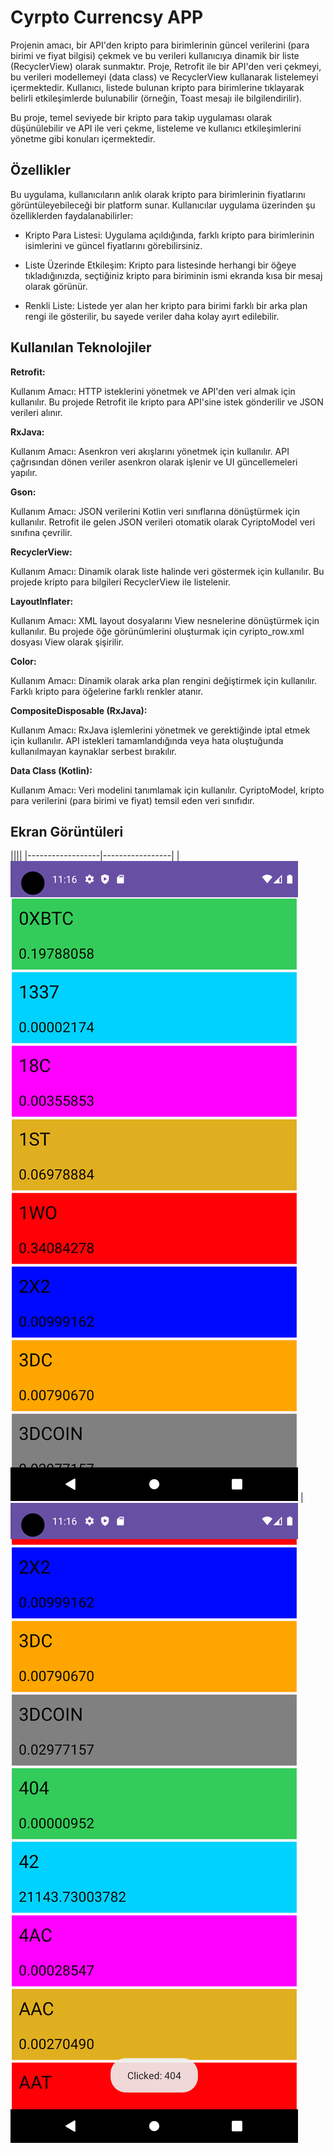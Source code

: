 
# Cyrpto Currencsy APP

Projenin amacı, bir API'den kripto para birimlerinin güncel verilerini (para birimi ve fiyat bilgisi) çekmek ve bu verileri kullanıcıya dinamik bir liste (RecyclerView) olarak sunmaktır. Proje, Retrofit ile bir API'den veri çekmeyi, bu verileri modellemeyi (data class) ve RecyclerView kullanarak listelemeyi içermektedir. Kullanıcı, listede bulunan kripto para birimlerine tıklayarak belirli etkileşimlerde bulunabilir (örneğin, Toast mesajı ile bilgilendirilir).

Bu proje, temel seviyede bir kripto para takip uygulaması olarak düşünülebilir ve API ile veri çekme, listeleme ve kullanıcı etkileşimlerini yönetme gibi konuları içermektedir.


## Özellikler
Bu uygulama, kullanıcıların anlık olarak kripto para birimlerinin fiyatlarını görüntüleyebileceği bir platform sunar. Kullanıcılar uygulama üzerinden şu özelliklerden faydalanabilirler:

- Kripto Para Listesi: Uygulama açıldığında, farklı kripto para birimlerinin isimlerini ve güncel fiyatlarını görebilirsiniz.

- Liste Üzerinde Etkileşim: Kripto para listesinde herhangi bir öğeye tıkladığınızda, seçtiğiniz kripto para biriminin ismi ekranda kısa bir mesaj olarak görünür.

- Renkli Liste: Listede yer alan her kripto para birimi farklı bir arka plan rengi ile gösterilir, bu sayede veriler daha kolay ayırt edilebilir.


  
## Kullanılan Teknolojiler

**Retrofit:**

Kullanım Amacı: HTTP isteklerini yönetmek ve API'den veri almak için kullanılır. Bu projede Retrofit ile kripto para API'sine istek gönderilir ve JSON verileri alınır.

**RxJava:**

Kullanım Amacı: Asenkron veri akışlarını yönetmek için kullanılır. API çağrısından dönen veriler asenkron olarak işlenir ve UI güncellemeleri yapılır.

**Gson:**

Kullanım Amacı: JSON verilerini Kotlin veri sınıflarına dönüştürmek için kullanılır. Retrofit ile gelen JSON verileri otomatik olarak CyriptoModel veri sınıfına çevrilir.

**RecyclerView:**

Kullanım Amacı: Dinamik olarak liste halinde veri göstermek için kullanılır. Bu projede kripto para bilgileri RecyclerView ile listelenir.

**LayoutInflater:**

Kullanım Amacı: XML layout dosyalarını View nesnelerine dönüştürmek için kullanılır. Bu projede öğe görünümlerini oluşturmak için cyripto_row.xml dosyası View olarak şişirilir.

**Color:**

Kullanım Amacı: Dinamik olarak arka plan rengini değiştirmek için kullanılır. Farklı kripto para öğelerine farklı renkler atanır.

**CompositeDisposable (RxJava):**

Kullanım Amacı: RxJava işlemlerini yönetmek ve gerektiğinde iptal etmek için kullanılır. API istekleri tamamlandığında veya hata oluştuğunda kullanılmayan kaynaklar serbest bırakılır.

**Data Class (Kotlin):**

Kullanım Amacı: Veri modelini tanımlamak için kullanılır. CyriptoModel, kripto para verilerini (para birimi ve fiyat) temsil eden veri sınıfıdır.
  
## Ekran Görüntüleri

||||
|------------------|-----------------|
| ![Ekran 1](https://github.com/murat-guzel33/myScreenShotFiles/blob/master/CyrptoCurrencyAPP/Ss1.png?raw=true) | ![Ekran 2](https://github.com/murat-guzel33/myScreenShotFiles/blob/master/CyrptoCurrencyAPP/Ss2.png?raw=true)

  
